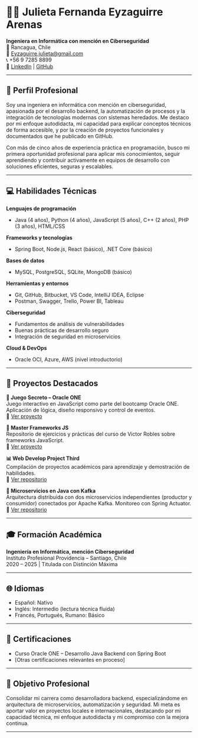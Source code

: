 # 👩‍💻 Julieta Fernanda Eyzaguirre Arenas

**Ingeniera en Informática con mención en Ciberseguridad**  
📍 Rancagua, Chile  
📧 Eyzaguirre.julieta@gmail.com  
📞 +56 9 7285 8899  
🔗 [LinkedIn](https://linkedin.com/in/tuusuario) | [GitHub](https://github.com/gipsy-yuilet-dev)

---

## 🎯 Perfil Profesional

Soy una ingeniera en informática con mención en ciberseguridad, apasionada por el desarrollo backend, la automatización de procesos y la integración de tecnologías modernas con sistemas heredados. Me destaco por mi enfoque autodidacta, mi capacidad para explicar conceptos técnicos de forma accesible, y por la creación de proyectos funcionales y documentados que he publicado en GitHub.

Con más de cinco años de experiencia práctica en programación, busco mi primera oportunidad profesional para aplicar mis conocimientos, seguir aprendiendo y contribuir activamente en equipos de desarrollo con soluciones eficientes, seguras y escalables.

---

## 💻 Habilidades Técnicas

**Lenguajes de programación**  
- Java (4 años), Python (4 años), JavaScript (5 años), C++ (2 años), PHP (3 años), HTML/CSS

**Frameworks y tecnologías**  
- Spring Boot, Node.js, React (básico), .NET Core (básico)

**Bases de datos**  
- MySQL, PostgreSQL, SQLite, MongoDB (básico)

**Herramientas y entornos**  
- Git, GitHub, Bitbucket, VS Code, IntelliJ IDEA, Eclipse  
- Postman, Swagger, Trello, Power BI, Tableau

**Ciberseguridad**  
- Fundamentos de análisis de vulnerabilidades  
- Buenas prácticas de desarrollo seguro  
- Integración de seguridad en microservicios

**Cloud & DevOps**  
- Oracle OCI, Azure, AWS (nivel introductorio)

---

## 📂 Proyectos Destacados

**🔐 Juego Secreto – Oracle ONE**  
Juego interactivo en JavaScript como parte del bootcamp Oracle ONE. Aplicación de lógica, diseño responsivo y control de eventos.  
🔗 [Ver proyecto](https://github.com/gipsy-yuilet-dev/Juego-Secreto-alura-task01)

**🧩 Master Frameworks JS**  
Repositorio de ejercicios y prácticas del curso de Victor Robles sobre frameworks JavaScript.  
🔗 [Ver proyecto](https://github.com/gipsy-yuilet-dev/Master-Frameworks-JS)

**📊 Web Develop Project Third**  
Compilación de proyectos académicos para aprendizaje y demostración de habilidades.  
🔗 [Ver repositorio](https://github.com/gipsy-yuilet-dev/webdevelopProjectThird)

**🧠 Microservicios en Java con Kafka**  
Arquitectura distribuida con dos microservicios independientes (productor y consumidor) conectados por Apache Kafka. Monitoreo con Spring Actuator.  
🔗 [Ver repositorio](https://github.com/gipsy-yuilet-dev/microserviciosEnJava)

---

## 🎓 Formación Académica

**Ingeniería en Informática, mención Ciberseguridad**  
Instituto Profesional Providencia – Santiago, Chile  
2020 – 2025 | Titulada con Distinción Máxima

---

## 🌐 Idiomas

- Español: Nativo  
- Inglés: Intermedio (lectura técnica fluida)  
- Francés, Portugués, Rumano: Básico

---

## 📜 Certificaciones

- Curso Oracle ONE – Desarrollo Java Backend con Spring Boot  
- [Otras certificaciones relevantes en proceso]

---

## 🎯 Objetivo Profesional

Consolidar mi carrera como desarrolladora backend, especializándome en arquitectura de microservicios, automatización y seguridad. Mi meta es aportar valor en proyectos locales e internacionales, destacando por mi capacidad técnica, mi enfoque autodidacta y mi compromiso con la mejora continua.

---

